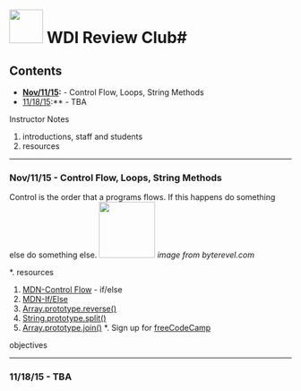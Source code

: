 # <img src="https://cloud.githubusercontent.com/assets/7833470/10423298/ea833a68-7079-11e5-84f8-0a925ab96893.png" width="60"> WDI Review Club#

## Contents
* **[Nov/11/15](#Nov/11/15):** - Control Flow, Loops, String Methods
* <a href="#Nov/18/15">11/18/15</a>:** - TBA


Instructor Notes

1. introductions, staff and students
1. resources

---

### Nov/11/15 - Control Flow, Loops, String Methods

Control is the order that a programs flows. If this happens do something else do something else.
<img src="http://www.byterevel.com/wp-content/uploads/2011/07/ifelse.png" width="100"> *image from byterevel.com*

*. resources 
  1. [MDN-Control Flow](https://developer.mozilla.org/en-US/docs/Web/JavaScript/Guide/Control_flow_and_error_handling) - if/else
  1. [MDN-If/Else](https://developer.mozilla.org/en-US/docs/Web/JavaScript/Reference/Statements/if...else)
  1. [Array.prototype.reverse()](https://developer.mozilla.org/en-US/docs/Web/JavaScript/Reference/Global_Objects/Array/reverse)
  1. [String.prototype.split()](https://developer.mozilla.org/en-US/docs/Web/JavaScript/Reference/Global_Objects/String/split)
  1. [Array.prototype.join()](https://developer.mozilla.org/en-US/docs/Web/JavaScript/Reference/Global_Objects/Array/join)
*. Sign up for [freeCodeCamp](http://www.freecodecamp.com/map)

objectives




---

### <p id="11/18/15">11/18/15 - TBA</p>